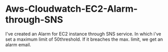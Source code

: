 # Aws-Cloudwatch-EC2-Alarm-through-SNS
I've created an Alarm for EC2 instance through SNS service. In which i've set a maximum limit of 50threshold. If it breaches the max. limit, we get an alarm email.
